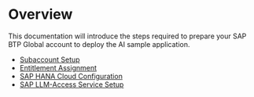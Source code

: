 # Overview

This documentation will introduce the steps required to prepare your SAP BTP Global account to deploy the AI sample application.

- [Subaccount Setup](./1-SubaccountSetup.md)
- [Entitlement Assignment](./2-AssignEntitlements.md)
- [SAP HANA Cloud Configuration](./3-SAPHANACloud.md)
- [SAP LLM-Access Service Setup](./4-LLMAccessSetup.md)